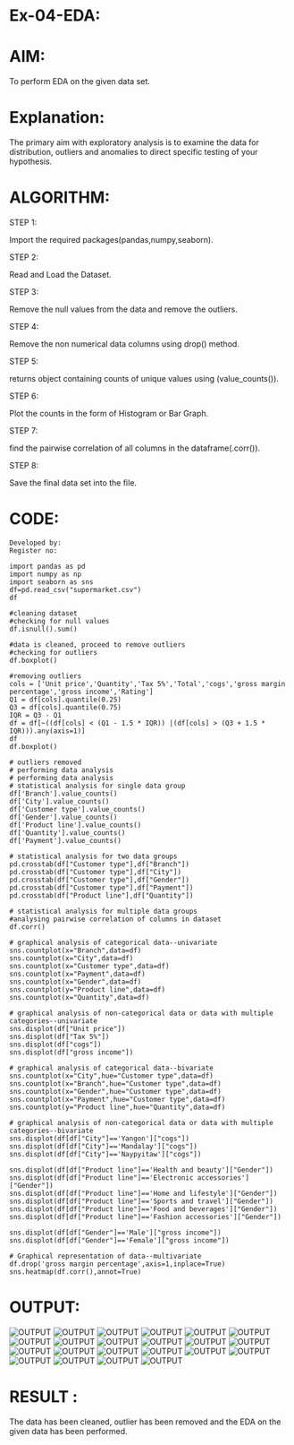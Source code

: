 # Ex-04-EDA:

# AIM:
To perform EDA on the given data set.

# Explanation:
The primary aim with exploratory analysis is to examine the data for distribution, outliers and anomalies to direct specific testing of your hypothesis.

# ALGORITHM:

STEP 1:

Import the required packages(pandas,numpy,seaborn).

STEP 2:

Read and Load the Dataset.

STEP 3:

Remove the null values from the data and remove the outliers.

STEP 4:

Remove the non numerical data columns using drop() method.

STEP 5:

returns object containing counts of unique values using (value_counts()).

STEP 6:

Plot the counts in the form of Histogram or Bar Graph.

STEP 7:

find the pairwise correlation of all columns in the dataframe(.corr()).

STEP 8:

Save the final data set into the file.

# CODE:
```
Developed by:
Register no:

import pandas as pd
import numpy as np
import seaborn as sns
df=pd.read_csv("supermarket.csv")
df

#cleaning dataset
#checking for null values
df.isnull().sum()

#data is cleaned, proceed to remove outliers
#checking for outliers
df.boxplot()

#removing outliers
cols = ['Unit price','Quantity','Tax 5%','Total','cogs','gross margin percentage','gross income','Rating']
Q1 = df[cols].quantile(0.25)
Q3 = df[cols].quantile(0.75)
IQR = Q3 - Q1
df = df[~((df[cols] < (Q1 - 1.5 * IQR)) |(df[cols] > (Q3 + 1.5 * IQR))).any(axis=1)]
df
df.boxplot()

# outliers removed
# performing data analysis
# performing data analysis
# statistical analysis for single data group
df['Branch'].value_counts()
df['City'].value_counts()
df['Customer type'].value_counts()
df['Gender'].value_counts()
df['Product line'].value_counts()
df['Quantity'].value_counts()
df['Payment'].value_counts()

# statistical analysis for two data groups
pd.crosstab(df["Customer type"],df["Branch"])
pd.crosstab(df["Customer type"],df["City"])
pd.crosstab(df["Customer type"],df["Gender"])
pd.crosstab(df["Customer type"],df["Payment"])
pd.crosstab(df["Product line"],df["Quantity"])

# statistical analysis for multiple data groups
#analysing pairwise correlation of columns in dataset
df.corr()

# graphical analysis of categorical data--univariate
sns.countplot(x="Branch",data=df)
sns.countplot(x="City",data=df)
sns.countplot(x="Customer type",data=df)
sns.countplot(x="Payment",data=df)
sns.countplot(x="Gender",data=df)
sns.countplot(y="Product line",data=df)
sns.countplot(x="Quantity",data=df)

# graphical analysis of non-categorical data or data with multiple categories--univariate
sns.displot(df["Unit price"])
sns.displot(df["Tax 5%"])
sns.displot(df["cogs"])
sns.displot(df["gross income"])

# graphical analysis of categorical data--bivariate
sns.countplot(x="City",hue="Customer type",data=df)
sns.countplot(x="Branch",hue="Customer type",data=df)
sns.countplot(x="Gender",hue="Customer type",data=df)
sns.countplot(x="Payment",hue="Customer type",data=df)
sns.countplot(y="Product line",hue="Quantity",data=df)

# graphical analysis of non-categorical data or data with multiple categories--bivariate
sns.displot(df[df["City"]=='Yangon']["cogs"])
sns.displot(df[df["City"]=='Mandalay']["cogs"])
sns.displot(df[df["City"]=='Naypyitaw']["cogs"])

sns.displot(df[df["Product line"]=='Health and beauty']["Gender"])
sns.displot(df[df["Product line"]=='Electronic accessories']["Gender"])
sns.displot(df[df["Product line"]=='Home and lifestyle']["Gender"])
sns.displot(df[df["Product line"]=='Sports and travel']["Gender"])
sns.displot(df[df["Product line"]=='Food and beverages']["Gender"])
sns.displot(df[df["Product line"]=='Fashion accessories']["Gender"])

sns.displot(df[df["Gender"]=='Male']["gross income"])
sns.displot(df[df["Gender"]=='Female']["gross income"])

# Graphical representation of data--multivariate 
df.drop('gross margin percentage',axis=1,inplace=True)
sns.heatmap(df.corr(),annot=True)
```

# OUTPUT:
![OUTPUT](/IMAGES/l.png)
![OUTPUT](/IMAGES/l1.png)
![OUTPUT](/IMAGES/l2.png)
![OUTPUT](/IMAGES/l3.png)
![OUTPUT](/IMAGES/l4.png)
![OUTPUT](/IMAGES/l5.png)
![OUTPUT](/IMAGES/l6.png)
![OUTPUT](/IMAGES/l7.png)
![OUTPUT](/IMAGES/l8.png)
![OUTPUT](/IMAGES/l9.png)
![OUTPUT](/IMAGES/l0.png)
![OUTPUT](/IMAGES/l1.png)
![OUTPUT](/IMAGES/l2.png)
![OUTPUT](/IMAGES/l3.png)
![OUTPUT](/IMAGES/l4.png)
![OUTPUT](/IMAGES/l5.png)
![OUTPUT](/IMAGES/l6.png)
![OUTPUT](/IMAGES/l7.png)
![OUTPUT](/IMAGES/l8.png)
![OUTPUT](/IMAGES/l9.png)
![OUTPUT](/IMAGES/l20.png)
![OUTPUT](/IMAGES/l21.png)

# RESULT :
The data has been cleaned, outlier has been removed and the EDA on the given data has been performed.
